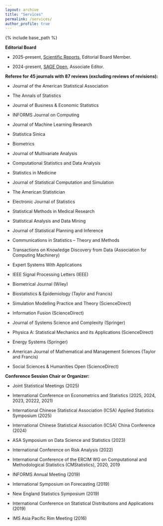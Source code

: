 ```yaml
---
layout: archive
title: "Services"
permalink: /services/
author_profile: true
---
```



{% include base_path %}


**Editorial Board**  

 - 2025-present, [Scientific Reports](https://www.nature.com/srep/), Editorial Board Member.

 - 2024-present, [SAGE Open](https://journals.sagepub.com/home/sgo), Associate Editor. 



**Referee for 45 journals with 87 reviews (excluding reviews of revisions):** 

- Journal of the American Statistical Association
  
- The Annals of Statistics
  
- Journal of Business & Economic Statistics
  
- INFORMS Journal on Computing
  
- Journal of Machine Learning Research
  
- Statistica Sinica
  
- Biometrics
  
- Journal of Multivariate Analysis
  
- Computational Statistics and Data Analysis

- Statistics in Medicine
  
- Journal of Statistical Computation and Simulation
  
- The American Statistician
  
- Electronic Journal of Statistics
  
- Statistical Methods in Medical Research
  
- Statistical Analysis and Data Mining
  
- Journal of Statistical Planning and Inference
  
- Communications in Statistics – Theory and Methods
  
- Transactions on Knowledge Discovery from Data (Association for Computing Machinery)
  
- Expert Systems With Applications
  
- IEEE Signal Processing Letters (IEEE)
  
- Biometrical Journal (Wiley)

- Biostatistics & Epidemiology (Taylor and Francis)
  
- Simulation Modelling Practice and Theory (ScienceDirect)
  
- Information Fusion (ScienceDirect)
  
- Journal of Systems Science and Complexity (Springer)
  
- Physica A: Statistical Mechanics and its Applications (ScienceDirect)
  
- Energy Systems (Springer)
  
- American Journal of Mathematical and Management Sciences (Taylor and Francis)
  
- Social Sciences & Humanities Open (ScienceDirect)


**Conference Session Chair or Organizer:** 

- Joint Statistical Meetings (2025)
  
- International Conference on Econometrics and Statistics (2025, 2024, 2023, 20222, 2021)

- International Chinese Statistical Association (ICSA) Applied Statistics Symposium (2025)

- International Chinese Statistical Association (ICSA) China Conference (2024)

- ASA Symposium on Data Science and Statistics (2023)
  
- International Conference on Risk Analysis (2022)

- International Conference of the ERCIM WG on Computational and Methodological Statistics (CMStatistics), 2020, 2019

- INFORMS Annual Meeting (2019)

- International Symposium on Forecasting (2019)

- New England Statistics Symposium (2019)

- International Conference on Statistical Distributions and Applications (2019)

- IMS Asia Pacific Rim Meeting (2016)

<br>
<br>
